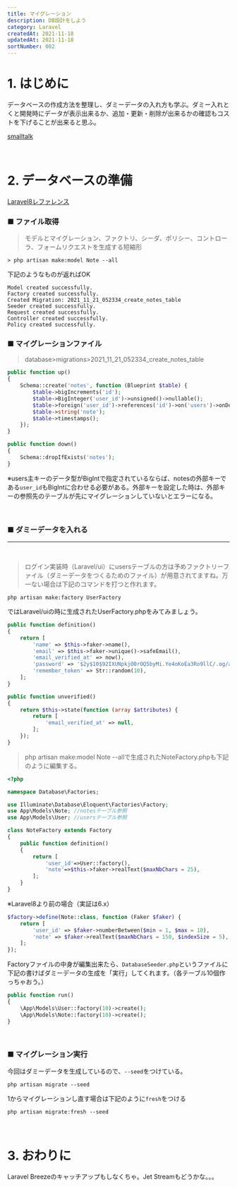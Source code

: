 ```yaml
---
title: マイグレーション
description: DB設計をしよう
category: Laravel
createdAt: 2021-11-18
updatedAt: 2021-11-18
sortNumber: 002
---
```


# 1. はじめに
データベースの作成方法を整理し、ダミーデータの入れ方も学ぶ。ダミー入れとくと開発時にデータが表示出来るか、追加・更新・削除が出来るかの確認もコストを下げることが出来ると思ふ。

[smalltalk](http://toolbox-smalltalk.herokuapp.com/login)

<br>

# 2. データベースの準備
[Laravel8レファレンス](https://readouble.com/laravel/8.x/ja/eloquent.html)

### ■ ファイル取得
> モデルとマイグレーション、ファクトリ、シーダ、ポリシー、コントローラ、フォームリクエストを生成する短縮形<br>

```
> php artisan make:model Note --all
```
下記のようなものが返ればOK
```
Model created successfully.
Factory created successfully.
Created Migration: 2021_11_21_052334_create_notes_table
Seeder created successfully.
Request created successfully.
Controller created successfully.
Policy created successfully.
```

### ■ マイグレーションファイル
> database>migrations>2021_11_21_052334_create_notes_table

```php
public function up()
{
    Schema::create('notes', function (Blueprint $table) {
        $table->bigIncrements('id');
        $table->BigInteger('user_id')->unsigned()->nullable();
        $table->foreign('user_id')->references('id')->on('users')->onDelete('cascade');
        $table->string('note');
        $table->timestamps();
    });
}

public function down()
{
    Schema::dropIfExists('notes');
}
```

※users主キーのデータ型がBigIntで指定されているならば、notesの外部キーである`user_id`もBigIntに合わせる必要がある。外部キーを設定した時は、外部キーの参照先のテーブルが先にマイグレーションしていないとエラーになる。

<br>

### ■ ダミーデータを入れる
---

<br>

> ログイン実装時（Laravel/ui）にusersテーブルの方は予めファクトリーファイル（ダミーデータをつくるためのファイル）が用意されてますね。万一ない場合は下記のコマンドを打つと作れます。

```
php artisan make:factory UserFactory
```

ではLaravel/uiの時に生成されたUserFactory.phpをみてみましょう。
```php
public function definition()
{
    return [
        'name' => $this->faker->name(),
        'email' => $this->faker->unique()->safeEmail(),
        'email_verified_at' => now(),
        'password' => '$2y$10$92IXUNpkjO0rOQ5byMi.Ye4oKoEa3Ro9llC/.og/at2.uheWG/igi',
        'remember_token' => Str::random(10),
    ];
}

public function unverified()
{
    return $this->state(function (array $attributes) {
        return [
            'email_verified_at' => null,
        ];
    });
}
```

> php artisan make:model Note --allで生成されたNoteFactory.phpも下記のように編集する。
```php
<?php

namespace Database\Factories;

use Illuminate\Database\Eloquent\Factories\Factory;
use App\Models\Note; //notesテーブル参照
use App\Models\User; //usersテーブル参照

class NoteFactory extends Factory
{
    public function definition()
    {
        return [
            'user_id'=>User::factory(),
            'note'=>$this->faker->realText($maxNbChars = 25),
        ];
    }
}

```
※Laravel8より前の場合（実証は6.x）
```php
$factory->define(Note::class, function (Faker $faker) {
    return [
        'user_id' => $faker->numberBetween($min = 1, $max = 10),
        'note' => $faker->realText($maxNbChars = 150, $indexSize = 5),
    ];
});
```

Factoryファイルの中身が編集出来たら、`DatabaseSeeder.php`というファイルに下記の書けばダミーデータの生成を「実行」してくれます。（各テーブル10個作っちゃおう。）
```php
public function run()
{
    \App\Models\User::factory(10)->create();
    \App\Models\Note::factory(10)->create();
}
```
<br>

### ■ マイグレーション実行

  今回はダミーデータを生成しているので、`--seed`をつけている。
  ```
  php artisan migrate --seed
  ```

 1からマイグレーションし直す場合は下記のように`fresh`をつける
  ```
  php artisan migrate:fresh --seed
  ```

<br>

# 3. おわりに
Laravel Breezeのキャッチアップもしなくちゃ。Jet Streamもどうかな。。。
